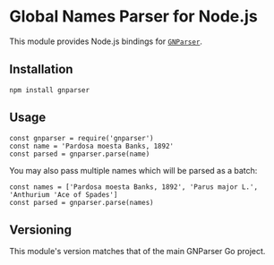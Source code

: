 # Global Names Parser for Node.js

This module provides Node.js bindings for [`GNParser`](https://github.com/gnames/gnparser).

## Installation

```
npm install gnparser
```

## Usage

```
const gnparser = require('gnparser')
const name = 'Pardosa moesta Banks, 1892'
const parsed = gnparser.parse(name)
```

You may also pass multiple names which will be parsed as a batch:

```
const names = ['Pardosa moesta Banks, 1892', 'Parus major L.', 'Anthurium 'Ace of Spades']
const parsed = gnparser.parse(names)
```

## Versioning

This module's version matches that of the main GNParser Go project.
